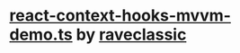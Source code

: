 # [react-context-hooks-mvvm-demo.ts](https://gist.github.com/raveclassic/8cca743f0196a99e9cf0949cc53fb2c9) by [raveclassic](https://gist.github.com/raveclassic)

<script src="https://gist.github.com/raveclassic/8cca743f0196a99e9cf0949cc53fb2c9.js"></script>